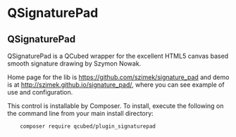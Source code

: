 # QSignaturePad

## QSignaturePad
QSignaturePad is a QCubed wrapper for the excellent HTML5 canvas based smooth signature drawing by Szymon Nowak.

Home page for the lib is https://github.com/szimek/signature_pad 
and demo is at http://szimek.github.io/signature_pad/, where you 
can see example of use and configuration.

This control is installable by Composer. To install, execute the following on the command line from your main
install directory:
```
	composer require qcubed/plugin_signaturepad
```    
